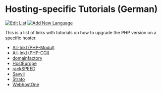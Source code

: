 # Hosting-specific Tutorials (German)

[![Edit List](https://img.shields.io/badge/Edit_List--green.svg?style=social)](https://github.com/wp-core-php/servehappy-resources/edit/master/tutorials/hosting-specific/tutorials-de.md)
[![Add New Language](https://img.shields.io/badge/Add_New_Language--green.svg?style=social)](https://github.com/wp-core-php/servehappy-resources/new/master/tutorials/hosting-specific)

This is a list of links with tutorials on how to upgrade the PHP version on a specific hoster.

* [All-Inkl (PHP-Modul)](https://all-inkl.com/wichtig/anleitungen/skripte/sonstiges/migration-der-php-version/pruefung-wenn-derzeit-php-als-modul-verwendet-wird_436.html)
* [All-Inkl (PHP-CGI)](https://all-inkl.com/wichtig/anleitungen/skripte/sonstiges/migration-der-php-version/pruefung-wenn-bereits-php-als-cgi-verwendet-wird_437.html)
* [domainfactory](https://www.df.eu/de/support/df-faq/webhosting/skriptsprachen/php-versionsauswahl/)
* [HostEurope](https://www.hosteurope.de/faq/webhosting/skripte/php-version-wechseln/)
* [rackSPEED](https://rackspeed.de/blog/php-7-0-ist-da-upgrade-jetzt/)
* [Savvii](https://support.savvii.nl/de/support/solutions/articles/11000012882-die-php-version-f%C3%BCr-eine-seite-anpassen)
* [Strato](https://www.strato.de/faq/article/2264/So-%C3%A4ndern-Sie-Ihre-PHP-Einstellungen-in-Ihrem-Hosting-Paket.html)
* [WebhostOne](https://www.webhostone.de/faq-programmiersprachen/welche-versionen-von-php-stehen-mir-zur-verfuegung.html)
